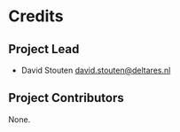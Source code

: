 Credits
=======

Project Lead
----------------

* David Stouten <david.stouten@deltares.nl>

Project Contributors
------------

None.
